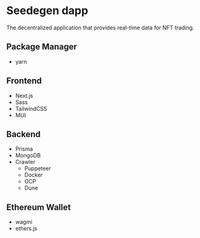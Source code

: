 # Seedegen dapp

The decentralized application that provides real-time data for NFT trading.

## Package Manager

- yarn

## Frontend

- Next.js
- Sass
- TailwindCSS
- MUI

## Backend

- Prisma
- MongoDB
- Crawler
  - Puppeteer
  - Docker
  - GCP
  - Dune

## Ethereum Wallet

- wagmi
- ethers.js
